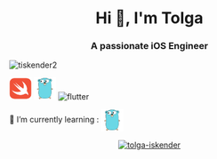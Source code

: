 
<h1 align="center">Hi 👋, I'm Tolga</h1>
<h3 align="center">A passionate iOS Engineer </h3>
<p align="left"> <img src="https://komarev.com/ghpvc/?username=tiskender2" alt="tiskender2" /> </p>

<p align="left">
 <img src="https://raw.githubusercontent.com/devicons/devicon/master/icons/swift/swift-original.svg" alt="swift" width="40" height="40"/>
 <img src="https://raw.githubusercontent.com/devicons/devicon/master/icons/go/go-original.svg" alt="go" width="40" height="40"/> 
 <img src="https://www.vectorlogo.zone/logos/flutterio/flutterio-icon.svg" alt="flutter" width="40" height="40"/>
 
 </p>
 <p align="center">
<p align="left"> <a align="left">🌱 I’m currently learning : </a><a href="https://golang.org/" target="blank"><img align="center" src="https://raw.githubusercontent.com/devicons/devicon/master/icons/go/go-original.svg" alt="go" width="40" height="40"/> </a> </p>
<p align="center">
<a href="https://linkedin.com/in/tolga-iskender" target="blank"><img align="center" src="https://camo.githubusercontent.com/f8f2f2196da085883b31fdd94216f5f7b36dd8e166a4fd93ed0c597e8a07db48/68747470733a2f2f696d672e736869656c64732e696f2f62616467652f2d4c696e6b6564696e2d626c75653f7374796c653d666c6174266c6f676f3d4c696e6b6564696e266c6f676f436f6c6f723d7768697465266c696e6b3d68747470733a2f2f7777772e6c696e6b6564696e2e636f6d2f696e2f627572616b2d73656c696d2d254335253946656e797572742d62313535333761622f" alt="tolga-iskender" height="20" width="70" /></a>
</p>
<!--
**tiskender2/tiskender2** is a ✨ _special_ ✨ repository because its `README.md` (this file) appears on your GitHub profile.


